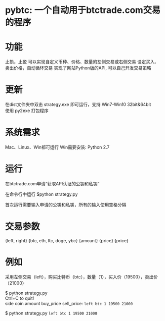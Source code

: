 <h1>pybtc: 一个自动用于btctrade.com交易的程序</hi>

功能
=======
止损，止盈
可以实现自定义币种、价格、数量的左侧交易或右侧交易
设定买入、卖出价格，自动循环交易
实现了网站Python版的API, 可以自己开发交易策略

更新
=======
在dist文件夹中双击 strategy.exe 即可运行，支持 Win7-Win10 32bit&64bit
<br />使用 py2exe 打包程序

系统需求
=======
Mac、Linux、Win都可运行
Win需要安装: Python 2.7

运行
=======
在btctrade.com申请“获取API认证的公钥和私钥”

在命令行中运行
$python strategy.py

首次运行需要输入申请的公钥和私钥，所有的输入使用空格分隔

交易参数
=======
{left, right} {btc, eth, ltc, doge, ybc} {amount} {price} {price}

例如
=======
采用左侧交易（left），购买比特币（btc），数量（1），买入价（19500），卖出价（21000）

$ python strategy.py<br />Ctrl+C to quit!<br />side coin amount buy_price sell_price: `left btc 1 19500 21000`
<br />

$ python strategy.py `left btc 1 19500 21000`